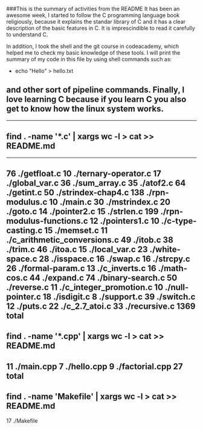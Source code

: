 ###This is the summary of activities from the README
It has been an awesome week, I started to follow the C programming language
book religiously, because it explains the standar library of C and it has
a clear description of the basic features in C. It is imprescindible to
read it carefully to understand C.

In addition, I took the shell and the git course in codeacademy, which helped
me to check my basic knowledge of these tools. I will print the summary of
my code in this file by using shell commands such as:

* echo "Hello" > hello.txt 
  
and other sort of pipeline commands. Finally, I love learning C because
if you learn C you also get to know how the linux system works.
-----------------------------------
-----------------------------------
find . -name '*.c' | xargs wc -l > cat >> README.md
-----------------------------------
-----------------------------------
   76 ./getfloat.c
   10 ./ternary-operator.c
   17 ./global_var.c
   36 ./sum_array.c
   35 ./atof2.c
   64 ./getint.c
   50 ./strindex-chap4.c
  138 ./rpn-modulus.c
   10 ./main.c
   30 ./mstrindex.c
   20 ./goto.c
   14 ./pointer2.c
   15 ./strlen.c
  199 ./rpn-modulus-functions.c
   12 ./pointers1.c
   10 ./c-type-casting.c
   15 ./memset.c
   11 ./c_arithmetic_conversions.c
   49 ./itob.c
   38 ./trim.c
   46 ./itoa.c
   15 ./local_var.c
   23 ./white-space.c
   28 ./isspace.c
   16 ./swap.c
   16 ./strcpy.c
   26 ./formal-param.c
   13 ./c_inverts.c
   16 ./math-cos.c
   44 ./expand.c
   74 ./binary-search.c
   50 ./reverse.c
   11 ./c_integer_promotion.c
   10 ./null-pointer.c
   18 ./isdigit.c
    8 ./support.c
   39 ./switch.c
   12 ./puts.c
   22 ./c_2.7_atoi.c
   33 ./recursive.c
 1369 total
-----------------------------------
find . -name '*.cpp' | xargs wc -l > cat >> README.md
-----------------------------------
 11 ./main.cpp
  7 ./hello.cpp
  9 ./factorial.cpp
 27 total
-----------------------------------
find . -name 'Makefile' | xargs wc -l > cat >> README.md
-----------------------------------
17 ./Makefile
